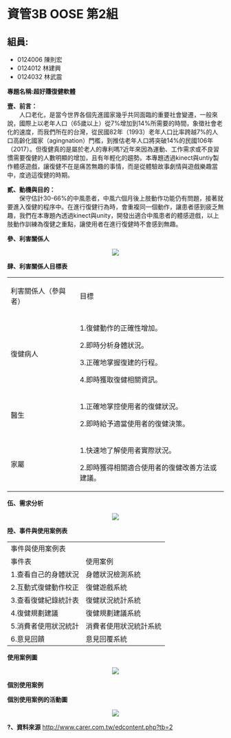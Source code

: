 # 資管3B OOSE 第2組 #

## 組員: ##
- 0124006 陳則宏
- 0124012 林建興
- 0124032 林武震


**專題名稱:超好賺復健軟體**

**壹、前言：**
<br>
　　人口老化，是當今世界各個先進國家幾乎共同面臨的重要社會變遷，一般來說，國際上以老年人口（65歲以上）從7%增加到14%所需要的時間，象徵社會老化的速度，而我們所在的台灣，從民國82年（1993）老年人口比率跨越7%的人口高齡化國家（agingnation）門檻，到推估老年人口將突破14%的民國106年（2017）。但復健真的是屬於老人的專利嗎?近年來因為運動、工作需求或不良習慣需要復健的人數明顯的增加，且有年輕化的趨勢。本專題透過kinect與untiy製作體感遊戲，讓復健不在是痛苦無趣的事情，而是從體驗故事劇情與遊戲樂趣當中，度過這復健的時期。

**貳、動機與目的：**
<br>
　　保守估計30-66%的中風患者，中風六個月後上肢動作功能仍有問題，接著就要進入復健的程序中。在進行復健行為時，會重複同一個動作，讓患者感到疲乏無趣，我們在本專題內透過kinect與unity，開發出適合中風患者的體感遊戲，以上肢動作訓練為復健之重點，讓使用者在進行復健時不會感到無趣。



**參、利害關係人**
<p align="center"><img src="http://i.imgur.com/Ih3kurh.jpg"></p>

**肆、利害關係人目標表**
<table border="0" cellpadding="0" cellspacing="0">
    <tr>
      <td><p >利害關係人（參與者）</p></td>
      <td><p>目標</p></td>
    </tr>
    <tr>
      <td><p>復健病人</p></td>
      <td><p>1.復健動作的正確性增加。</p>
        <p>2.即時分析身體狀況。</p>
        <p>3.正確地掌握復建的行程。</p>
        <p>4.即時獲取復健相關資訊。</p></td>
    </tr>
    <tr>
      <td><p>醫生</p></td>
      <td><p>1.正確地掌控使用者的復健狀況。</p>
        <p>2.即時給予適當使用者的復健決策。</p></td>
    </tr>
    <tr>
      <td><p>家屬</p></td>
      <td><p>1.快速地了解使用者實際狀況。</p>
        <p>2.即時獲得相關適合使用者的復健改善方法或建議。</p></td>
    </tr>
 </table>
  
**伍、需求分析**

<p align="center"><img src="http://i.imgur.com/BEUQbLg.jpg"></p>

**陸、事件與使用案例表**

<table border="0" cellpadding="0" cellspacing="0">
  <tr>
    <td colspan="2">事件與使用案例表</td>
  </tr>
  <tr>
    <td>事件表</td>
    <td>使用案例</td>
  </tr>
  <tr>
    <td>1.查看自己的身體狀況</td>
    <td>身體狀況檢測系統</td>
  </tr>
  <tr>
    <td>2.互動式復健動作校正</td>
    <td>復健遊戲系統</td>
  </tr>
  <tr>
    <td>3.查看復健紀錄統計表</td>
    <td>復健狀況統計系統</td>
  </tr>
  <tr>
    <td>4.復健規劃建議</td>
    <td>復健規劃建議系統</td>
  </tr>
  <tr>
    <td>5.消費者使用狀況統計</td>
    <td>消費者使用狀況統計系統</td>
  </tr>
  <tr>
    <td>6.意見回饋</td>
    <td>意見回覆系統</td>
  </tr>
</table>

**使用案例圖**
<p align="center"><img src="http://i.imgur.com/T8VJ7eZ.png"></p>

**個別使用案例**


**個別使用案例的活動圖**
<p align="center"><img src="http://i.imgur.com/IlIIKJR.png"></p>

**?、資料來源**
http://www.carer.com.tw/edcontent.php?tb=2  
